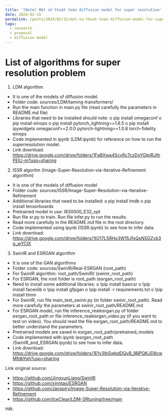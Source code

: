 ```yaml
---
title: '[Note] Một số thuật toán diffusion model for super resolution'
date: 2024-02-15
permalink: /posts/2024/02/15/mot-so-thuat-toan-diffusion-model-for-super-resolution/
tags:
  - research
  - proposal
  - diffusion model
--- 
```

 
List of algorithms for super resolution problem
======

1.	LDM algorithm
-	It is one of the models of diffusion model.
-	Folder code: sources/LDM/taming-transformers/
-	Run the main function in main.py file (read carefully the parameters in README.md file)
-	Libraries that need to be installed should note:
o	pip install omegaconf
o	pip install einops
o	pip install pytorch_lightning==1.6.5
o	pip install ipywidgets omegaconf>=2.0.0 pytorch-lightning>=1.0.8 torch-fidelity einops
-	Code implemented in ipynb (LDM.ipynb) for reference on how to run the superresolution model.
-	Link download: https://drive.google.com/drive/folders/1FaBXwa4ScvRc7czDoYGlplRJthPElU-m?usp=sharing

2.	ISSR algoritm (Image-Super-Resolution-via-Iterative-Refinement algorithm)
-	It is one of the models of diffusion model 
-	Folder code: sources/ISSR/Image-Super-Resolution-via-Iterative-Refinement
-	Additional libraries that need to be installed: 
o	pip install lmdb
o	pip install tensorboardx
-	Pretrained model in use: I830000_E32_opt
-	Run file sr.py to train. Run file infer.py to run the results.
-	Read more carefully in the README.md file in the root directory.
-	Code implemented using ipynb (ISSR.ipynb) to see how to infer data. 
-	Link download: https://drive.google.com/drive/folders/1tO17L5RHo3W15JfsQsNSGZyb3g_wYClX

3.	SwinIR and ESRGAN algorithm
-	It is one of the GAN algorithms 
-	Folder code: sources/SwinIR/Real-ESRGAN (root_path)
-	For SwinIR algorithm: root_path/SwinIR/ (swinir_root_path)
-	For ESRGAN, the root folder is root_path (esrgan_root_path)
-	Need to install some additional libraries:
o	!pip install basicsr
o	!pip install facexlib
o	!pip install gfpgan
o	!pip install -r requirements.txt
o	!pip install timm
-	For SwinIR, run file main_test_swinir.py (in folder swinir_root_path). Read more carefully the parameters at swinir_root_path/README.md
-	For ESRGAN model, run file inference_realesrgan.py of folder esrgan_root_path or file inference_realesrgan_video.py (if you want to test on video). You should read the file esrgan_root_path/README.md to better understand the parameters.
-	Pretrained models are saved in esrgan_root_path/pretrained_models
-	Code implemented with ipynb (esrgan_root_path /SwinIR_and_ESRGAN.ipynb) to see how to infer data. 
-	Link download: https://drive.google.com/drive/folders/1Efv3lbSwbdDQvB_9BPQKJD8cwMfdbYqh?usp=sharing
 
Link original source: 
+ https://github.com/JingyunLiang/SwinIR
+ https://github.com/xinntao/ESRGAN
+ https://github.com/Janspiry/Image-Super-Resolution-via-Iterative-Refinement
+ https://github.com/IceClear/LDM-SRtuning/tree/main



Hết.

